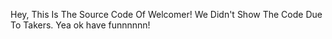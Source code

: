 Hey, This Is The Source Code Of Welcomer! 
We Didn't Show The Code Due To Takers.
Yea ok have funnnnnn!
